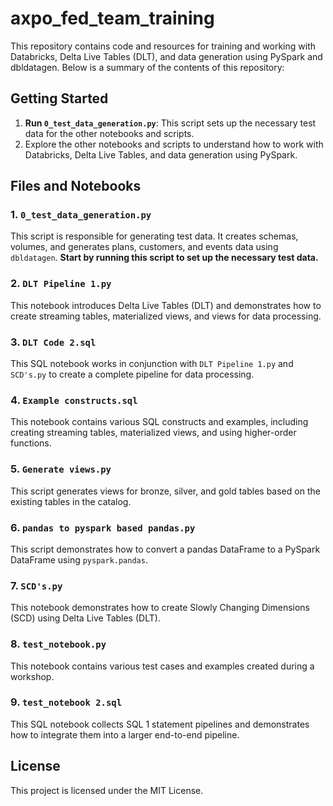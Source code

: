 # axpo_fed_team_training

This repository contains code and resources for training and working with Databricks, Delta Live Tables (DLT), and data generation using PySpark and dbldatagen. Below is a summary of the contents of this repository:

## Getting Started

1. **Run `0_test_data_generation.py`**: This script sets up the necessary test data for the other notebooks and scripts.
2. Explore the other notebooks and scripts to understand how to work with Databricks, Delta Live Tables, and data generation using PySpark.

## Files and Notebooks

### 1. `0_test_data_generation.py`
This script is responsible for generating test data. It creates schemas, volumes, and generates plans, customers, and events data using `dbldatagen`. **Start by running this script to set up the necessary test data.**

### 2. `DLT Pipeline 1.py`
This notebook introduces Delta Live Tables (DLT) and demonstrates how to create streaming tables, materialized views, and views for data processing.

### 3. `DLT Code 2.sql`
This SQL notebook works in conjunction with `DLT Pipeline 1.py` and `SCD's.py` to create a complete pipeline for data processing.

### 4. `Example constructs.sql`
This notebook contains various SQL constructs and examples, including creating streaming tables, materialized views, and using higher-order functions.

### 5. `Generate views.py`
This script generates views for bronze, silver, and gold tables based on the existing tables in the catalog.

### 6. `pandas to pyspark based pandas.py`
This script demonstrates how to convert a pandas DataFrame to a PySpark DataFrame using `pyspark.pandas`.

### 7. `SCD's.py`
This notebook demonstrates how to create Slowly Changing Dimensions (SCD) using Delta Live Tables (DLT).

### 8. `test_notebook.py`
This notebook contains various test cases and examples created during a workshop.

### 9. `test_notebook 2.sql`
This SQL notebook collects SQL 1 statement pipelines and demonstrates how to integrate them into a larger end-to-end pipeline.

## License

This project is licensed under the MIT License.
